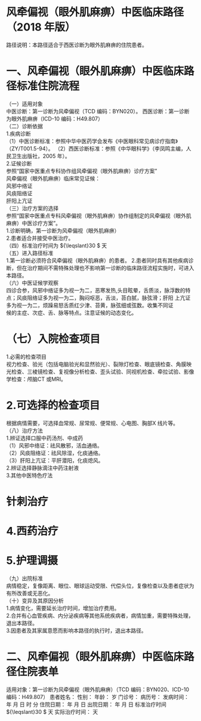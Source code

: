 # 风牵偏视（眼外肌麻痹）中医临床路径  （2018 年版）  
路径说明：本路径适合于西医诊断为眼外肌麻痹的住院患者。  
# 一、风牵偏视（眼外肌麻痹）中医临床路径标准住院流程  
（一）适用对象  
中医诊断：第一诊断为风牵偏视（TCD 编码：BYN020）。 西医诊断：第一诊断为眼外肌麻痹（ICD-10 编码：H49.807）  
（二）诊断依据  
1.疾病诊断  
（1）中医诊断标准：参照中华中医药学会发布《中医眼科常见病诊疗指南》（ZY/T001.5-94）。 （2）西医诊断标准：参照《中华眼科学》（李凤鸣主编，人民卫生出版社，2005 年）。  
2.证候诊断  
参照“国家中医重点专科协作组风牵偏视（眼外肌麻痹）诊疗方案”  
风牵偏视（眼外肌麻痹）临床常见证候：  
风邪中络证  
风痰阻络证  
肝阳上亢证  
（三）治疗方案的选择  
参照“国家中医重点专科风牵偏视（眼外肌麻痹）协作组制定的风牵偏视（眼外肌麻痹）中医诊疗方案”。  
1.诊断明确，第一诊断为风牵偏视（眼外肌麻痹）  
2.患者适合并接受中医治疗。  
（四）标准治疗时间为 ${\leqslant}30 $ 天  
（五）进入路径标准  
1.第一诊断必须符合风牵偏视（眼外肌麻痹）的患者。 2.患者同时具有其他疾病诊断，但在治疗期间不需特殊处理也不影响第一诊断的临床路径流程实施时，可进入本路径。  
（六）中医证候学观察  
四诊合参，风邪中络证多为视一为二，恶寒发热,头目眩晕，舌质淡，脉浮数的特点；风痰阻络证多为视一为二，胸闷呕恶，舌淡，苔白腻，脉弦滑；肝阳 上亢证多为视一为二，烦躁易怒舌质红少津、苔黄，脉弦细或弦数。收集不同证  
候的主症、次症、舌、脉等特点。注意证候的动态变化。  
# （七）入院检查项目  
1.必需的检查项目  
视力检查、验光（包括电脑验光和显然验光）、裂隙灯检查、眼底镜检查、角膜映光检查、三棱镜检查、复视像分析检查、歪头试验、同视机检查、牵拉试验、影像学检查：颅脑CT 或MRI。  
# 2.可选择的检查项目  
根据病情需要，可选择血常规、尿常规、便常规、心电图、胸部X 线片等。  
（八）治疗方法  
1.辨证选择口服中药汤剂、中成药  
（1）风邪中络证：祛风散邪，活血通络。  
（2）风痰阻络证：祛风除湿，化痰通络。  
（3）肝阳上亢证：平肝潜阳，化痰熄风。  
2.辨证选择静脉滴注中药注射液  
3.其他中医特色疗法  
# 针刺治疗  
# 4.西药治疗  
# 5.护理调摄  
（九）出院标准  
病情稳定，复像距离、眼位、眼球运动受限、代偿头位，复像检查以及患者症状为有所改善或无恶化。  
（十）变异及其原因分析  
1.病情变化，需要延长治疗时间，增加治疗费用。  
2.合并有心血管疾病、内分泌疾病等其他系统疾病者，病情加重，需要特殊处理，退出本路径。  
3.因患者及其家属意愿而影响本路径的执行时，退出本路径。  
# 二、风牵偏视（眼外肌麻痹）中医临床路径住院表单  
适用对象：第一诊断为风牵偏视（眼外肌麻痹）（TCD 编码：BYN020、ICD-10 编码：H49.807） 患者姓名：           性别：    年龄：     岁  门诊号：       病历号：         发病时间：   年  月  日  时  分  住院日期：   年  月  日 出院日期：   年  月   日 标准治疗时间 ${\leqslant}30 $ 天       实际治疗时间：        天  